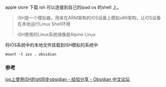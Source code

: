 
apple store 下载 ish 可以连接到自己的ipad os 的shell 上。

> iSH是一个模拟器，用来在ARM架构的iOS设备上模拟x86架构，让iOS设备在本地运行Linux Shell环境
> 
> iSH使用的Linux系统镜像是Alpine Linux



将IOS系统中的本地文件挂载到ISH模拟的系统中
```shell
mount -t ios . obsidian
```





### 参考

[ios上使用iSH的git同步obsidian - 经验分享 - Obsidian 中文论坛](https://forum-zh.obsidian.md/t/topic/10083)

